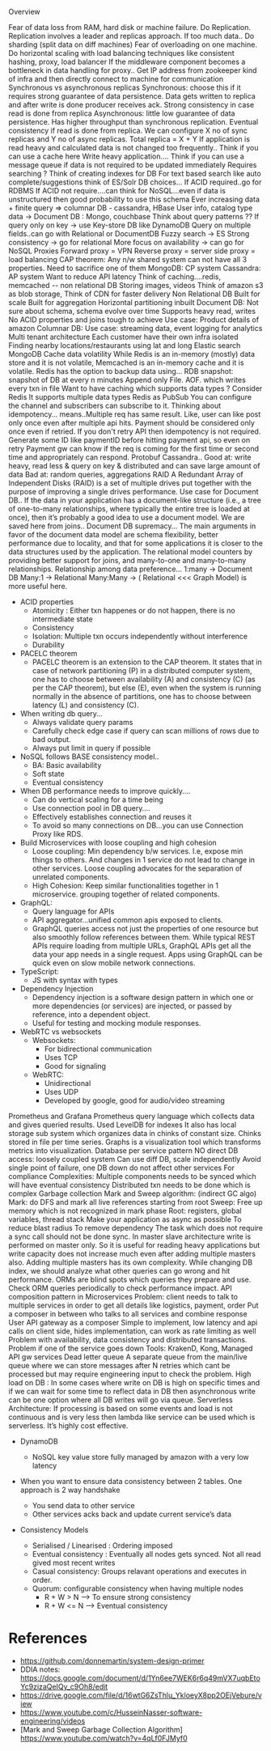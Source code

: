 Overview

Fear of data loss from RAM, hard disk or machine failure. 
Do Replication.
Replication involves a leader and replicas approach.
If too much data..
Do sharding (split data on diff machines)
Fear of overloading on one machine.
Do horizontal scaling with load balancing techniques like consistent hashing, proxy, load balancer
If the middleware component becomes a bottleneck in data handling for proxy..
Get IP address from zookeeper kind of infra and then directly connect to machine for communication
Synchronous vs asynchronous replicas
Synchronous: choose this if it requires strong guarantee of data persistence.
Data gets written to replica and after write is done producer receives ack.
Strong consistency in case read is done from replica
Asynchronous: little low guarantee of data persistence.
Has higher throughput than synchronous replication.
Eventual consistency if read is done from replica.
We can configure X no of sync replicas and Y no of async replicas. Total replica = X + Y
If application is read heavy and calculated data is not changed too frequently..
Think if you can use a cache here
Write heavy application….
Think if you can use a message queue if data is not required to be updated immediately
Requires searching ?
Think of creating indexes for DB
For text based search like auto complete/suggestions think of ES/Solr
DB choices…
If ACID required..go for RDBMS
If ACID not require….can think for NoSQL…even if data is unstructured then good probability to use this schema
Ever increasing data + finite query => columnar DB - cassandra, HBase
User info, catalog type data -> Document DB : Mongo, couchbase
Think about query patterns ??
If query only on key -> use Key-store DB like DynamoDB
Query on multiple fields..can go with Relational or DocumentDB
Fuzzy search -> ES
Strong consistency -> go for relational
More focus on availability -> can go for NoSQL
Proxies
Forward proxy = VPN
Reverse proxy = server side proxy = load balancing
CAP theorem: Any n/w shared system can not have all 3 properties. Need to sacrifice one of them
MongoDB: CP system
Cassandra: AP system
Want to reduce API latency
Think of caching….redis, memcached -- non relational DB
Storing images, videos
Think of amazon s3 as blob storage,
Think of CDN for faster delivery
  Non Relational DB
Built for scale
Built for aggregation
Horizontal partitioning inbuilt
Document DB:
Not sure about schema, schema evolve over time
Supports heavy read, writes
No ACID properties and joins tough to achieve
Use case: Product details of amazon
Columnar DB:
Use case: streaming data, event logging for analytics
Multi tenant architecture
Each customer have their own infra isolated
Finding nearby locations/restaurants using lat and long
Elastic search
MongoDB
Cache data volatility
While Redis is an in-memory (mostly) data store and it is not volatile, Memcached is an in-memory cache and it is volatile.
Redis has the option to backup data using…
RDB snapshot: snapshot of DB at every n minutes
Append only File. AOF. which writes every txn in file
Want to have caching which supports data types ?
Consider Redis
It supports multiple data types
Redis as PubSub
You can configure the channel and subscribers can subscribe to it.
Thinking about idempotency…
means..Multiple req has same result. 
Like, user can like post only once even after multiple api hits.
Payment should be considered only once even if retried.
If you don't retry API then idempotency is not required.
Generate some ID like paymentID before hitting payment api, so even on retry Payment gw can know if the req is coming for the first time or second time and appropriately can respond.
Protobuf 
Cassandra..
Good at: write heavy, read less & query on key & distributed and can save large amount of data
Bad at: random queries, aggregations
RAID
A Redundant Array of Independent Disks (RAID) is a set of multiple drives put together with the purpose of improving a single drives performance. 
Use case for Document DB..
If the data in your application has a document-like structure (i.e., a tree of one-to-many relationships, where typically the entire tree is loaded at once), then it’s probably a good idea to use a document model.
We are saved here from joins..
Document DB supremacy…
The main arguments in favor of the document data model are schema flexibility, better performance due to locality, and that for some applications it is closer to the data structures used by the application. The relational model counters by providing better support for joins, and many-to-one and many-to-many relationships.
Relationship among data preference…
1:many -> Document DB
Many:1 -> Relational
Many:Many -> ( Relational <<< Graph Model) is more useful here.

- ACID properties
  - Atomicity : Either txn happenes or do not happen, there is no intermediate state
  - Consistency
  - Isolation: Multiple txn occurs independently without interference
  - Durability
- PACELC theorem
  - PACELC theorem is an extension to the CAP theorem. It states that in case of network partitioning (P) in a distributed computer system, one has to choose between availability (A) and consistency (C) (as per the CAP theorem), but else (E), even when the system is running normally in the absence of partitions, one has to choose between latency (L) and consistency (C).
- When writing db query…
  - Always validate query params
  - Carefully check edge case if query can scan millions of rows due to bad output.
  - Always put limit in query if possible
- NoSQL follows BASE consistency model..
  - BA: Basic availability
  - Soft state
  - Eventual consistency
- When DB performance needs to improve quickly….
  - Can do vertical scaling for a time being
  - Use connection pool in DB query….
  - Effectively establishes connection and reuses it
  - To avoid so many connections on DB…you can use Connection Proxy like RDS.
- Build Microservices with loose coupling and high cohesion
  - Loose coupling: Min dependency b/w services. I.e, expose min things to others. And changes in 1 service do not lead to change in other services. Loose coupling advocates for the separation of unrelated components.
  - High Cohesion: Keep similar functionalities together in 1 microservice. grouping together of related components.
- GraphQL:
  - Query language for APIs
  - API aggregator…unified common apis exposed to clients.
  - GraphQL queries access not just the properties of one resource but also smoothly follow references between them. While typical REST APIs require loading from multiple URLs, GraphQL APIs get all the data your app needs in a single request. Apps using GraphQL can be quick even on slow mobile network connections.
- TypeScript:
  - JS with syntax with types
- Dependency Injection
  - Dependency injection is a software design pattern in which one or more dependencies (or services) are injected, or passed by reference, into a dependent object.
  - Useful for testing and mocking module responses.
- WebRTC vs websockets
  - Websockets:
    - For bidirectional communication
    - Uses TCP
    - Good for signaling
  - WebRTC: 
    - Unidirectional 
    - Uses UDP
    - Developed by google, good for audio/video streaming

Prometheus and Grafana
Prometheus query language which collects data and gives queried results.
Used LevelDB for indexes
It also has local storage sub system which organizes data in chinks of constant size. Chinks stored in file per time series.
Graphs is a visualization tool which transforms metrics into visualization.
Database per service pattern
NO direct DB access: loosely coupled system
Can use diff DB, scale independently
Avoid single point of failure, one DB down do not affect other services
For compliance
Complexities:
Multiple components needs to be synced which will have eventual consistency
Distributed txn needs to be done which is complex
Garbage collection
Mark and Sweep algorithm: (indirect GC algo)
Mark: do DFS and mark all live references starting from root
Sweep: Free up memory which is not recognized in mark phase
Root: registers, global variables, thread stack
Make your application as async as possible
To reduce blast radius
To remove dependency
The task which does not require a sync call should not be done sync.
In master slave architecture write is performed on master only. So it is useful for reading heavy applications but write capacity does not increase much even after adding multiple masters also. Adding multiple masters has its own complexity.
While changing DB index, we should analyze what other queries can go wrong and hit performance. ORMs are blind spots which queries they prepare and use. Check ORM queries periodically to check performance impact.
API composition pattern in Microservices
Problem: client needs to talk to multiple services in order to get all details like logistics, payment, order
Put a composer in between who talks to all services and combine response
User API gateway as a composer
Simple to implement, low latency and api calls on client side, hides implementation, can work as rate limiting as well
Problem with availability, data consistency and distributed transactions.
Problem if one of the service goes down
Tools: KrakenD, Kong, Managed API gw services
Dead letter queue
A separate queue from the main/live queue where we can store messages after N retries which cant be processed but may require engineering input to check the problem.
High load on DB : In some cases where write on DB is high on specific times and if we can wait for some time to reflect data in DB then asynchronous write can be one option where all DB writes will go via queue.
Serverless Architecture: If processing is based on some events and load is not continuous and is very less then lambda like service can be used which is serverless. It’s highly cost effective.
- DynamoDB
  - NoSQL key value store fully managed by amazon with a very low latency
- When you want to ensure data consistency between 2 tables. One approach is 2 way handshake
  - You send data to other service
  - Other services acks back and update current service’s data

- Consistency Models
  - Serialised / Linearised : Ordering imposed
  - Eventual consistency : Eventually all nodes gets synced. Not all read gived most recent writes
  - Casual consistency: Groups relavant operations and executes in order.
  - Quorum: configurable consistency when having multiple nodes
    - R + W > N --> To ensure strong consistency
    - R + W <= N --> Eventual consistency

# References
- https://github.com/donnemartin/system-design-primer
- DDIA notes: https://docs.google.com/document/d/1Yn6ee7WEK6r6q49mVX7uqbEtoYc9zizaQeIQy_c9Oh8/edit
- https://drive.google.com/file/d/16wtG6ZsThlu_YkloeyX8pp2OEjVebure/view
- https://www.youtube.com/c/HusseinNasser-software-engineering/videos
- [Mark and Sweep Garbage Collection Algorithm] https://www.youtube.com/watch?v=4qLf0FJMyf0



